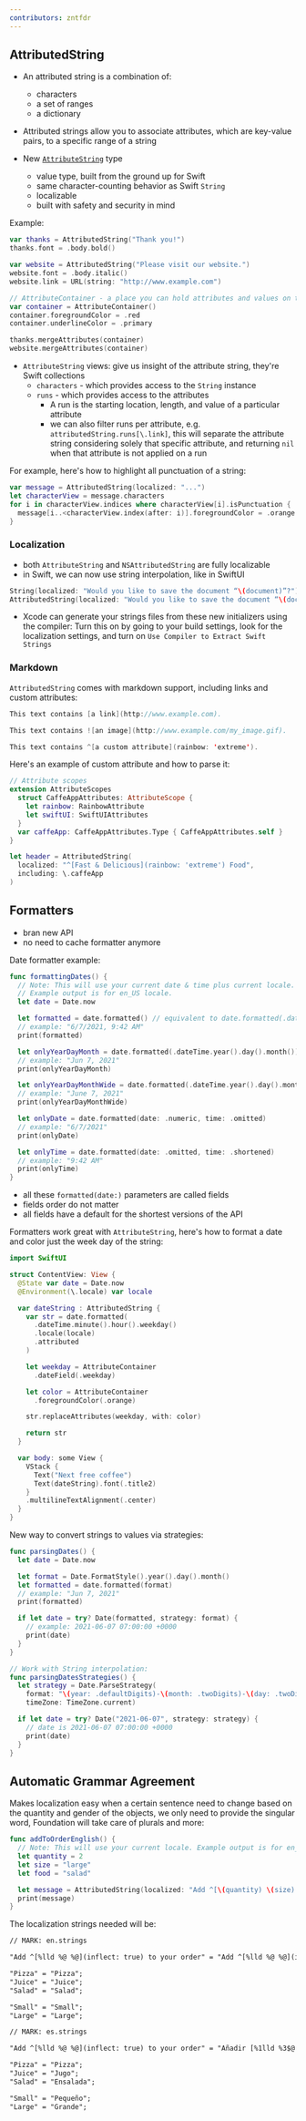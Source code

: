 ```yaml
---
contributors: zntfdr
---
```



## AttributedString

- An attributed string is a combination of:
  - characters
  - a set of ranges
  - a dictionary

- Attributed strings allow you to associate attributes, which are key-value pairs, to a specific range of a string

- New [`AttributeString`][AttributeString] type
  - value type, built from the ground up for Swift
  - same character-counting behavior as Swift `String`
  - localizable
  - built with safety and security in mind

Example:

```swift
var thanks = AttributedString("Thank you!")
thanks.font = .body.bold()

var website = AttributedString("Please visit our website.")
website.font = .body.italic()
website.link = URL(string: "http://www.example.com")

// AttributeContainer - a place you can hold attributes and values on their own without the string
var container = AttributeContainer()
container.foregroundColor = .red
container.underlineColor = .primary

thanks.mergeAttributes(container)
website.mergeAttributes(container)
```

- `AttributeString` views: give us insight of the attribute string, they're Swift collections
  - `characters` - which provides access to the `String` instance
  - `runs` - which provides access to the attributes
    - A run is the starting location, length, and value of a particular attribute
    - we can also filter runs per attribute, e.g. `attributedString.runs[\.link]`, this will separate the attribute string considering solely that specific attribute, and returning `nil` when that attribute is not applied on a run

For example, here's how to highlight all punctuation of a string:

```swift
var message = AttributedString(localized: "...") 
let characterView = message.characters 
for i in characterView.indices where characterView[i].isPunctuation { 
  message[i..<characterView.index(after: i)].foregroundColor = .orange
} 
```

### Localization

- both `AttributeString` and `NSAttributedString` are fully localizable
- in Swift, we can now use string interpolation, like in SwiftUI

```swift
String(localized: "Would you like to save the document “\(document)”?")
AttributedString(localized: "Would you like to save the document “\(document)”?")
```

- Xcode can generate your strings files from these new initializers using the compiler: Turn this on by going to your build settings, look for the localization settings, and turn on `Use Compiler to Extract Swift Strings`

### Markdown

`AttributedString` comes with markdown support, including links and custom attributes:

```swift
This text contains [a link](http://www.example.com).

This text contains ![an image](http://www.example.com/my_image.gif).

This text contains ^[a custom attribute](rainbow: 'extreme').
```

Here's an example of custom attribute and how to parse it:

```swift
// Attribute scopes 
extension AttributeScopes 
  struct CaffeAppAttributes: AttributeScope {
    let rainbow: RainbowAttribute 
    let swiftUI: SwiftUIAttributes 
  }
  var caffeApp: CaffeAppAttributes.Type { CaffeAppAttributes.self } 
}

let header = AttributedString(
  localized: "^[Fast & Delicious](rainbow: 'extreme') Food",
  including: \.caffeApp
)
```

## Formatters

- bran new API
- no need to cache formatter anymore

Date formatter example:

```swift
func formattingDates() {
  // Note: This will use your current date & time plus current locale. 
  // Example output is for en_US locale.
  let date = Date.now

  let formatted = date.formatted() // equivalent to date.formatted(.dateTime) 
  // example: "6/7/2021, 9:42 AM"
  print(formatted)

  let onlyYearDayMonth = date.formatted(.dateTime.year().day().month())
  // example: "Jun 7, 2021"
  print(onlyYearDayMonth)

  let onlyYearDayMonthWide = date.formatted(.dateTime.year().day().month(.wide))
  // example: "June 7, 2021"
  print(onlyYearDayMonthWide)

  let onlyDate = date.formatted(date: .numeric, time: .omitted)
  // example: "6/7/2021"
  print(onlyDate)

  let onlyTime = date.formatted(date: .omitted, time: .shortened)
  // example: "9:42 AM"
  print(onlyTime)
}
```

- all these `formatted(date:)` parameters are called fields
- fields order do not matter
- all fields have a default for the shortest versions of the API

Formatters work great with `AttributeString`, here's how to format a date and color just the week day of the string:

```swift
import SwiftUI

struct ContentView: View {
  @State var date = Date.now
  @Environment(\.locale) var locale

  var dateString : AttributedString {
    var str = date.formatted(
      .dateTime.minute().hour().weekday()
      .locale(locale)
      .attributed
    )

    let weekday = AttributeContainer
      .dateField(.weekday)

    let color = AttributeContainer
      .foregroundColor(.orange)

    str.replaceAttributes(weekday, with: color)

    return str
  }

  var body: some View {
    VStack {
      Text("Next free coffee")
      Text(dateString).font(.title2)
    }
    .multilineTextAlignment(.center)
  }
}
```

New way to convert strings to values via strategies:

```swift
func parsingDates() {
  let date = Date.now

  let format = Date.FormatStyle().year().day().month()
  let formatted = date.formatted(format)
  // example: "Jun 7, 2021"
  print(formatted)

  if let date = try? Date(formatted, strategy: format) {
    // example: 2021-06-07 07:00:00 +0000
    print(date)
  }
}

// Work with String interpolation:
func parsingDatesStrategies() {
  let strategy = Date.ParseStrategy(
    format: "\(year: .defaultDigits)-\(month: .twoDigits)-\(day: .twoDigits)",
    timeZone: TimeZone.current)

  if let date = try? Date("2021-06-07", strategy: strategy) {
    // date is 2021-06-07 07:00:00 +0000
    print(date)
  }
}
```

## Automatic Grammar Agreement

Makes localization easy when a certain sentence need to change based on the quantity and gender of the objects, we only need to provide the singular word, Foundation will take care of plurals and more:

```swift
func addToOrderEnglish() {
  // Note: This will use your current locale. Example output is for en_US locale.
  let quantity = 2
  let size = "large"
  let food = "salad"

  let message = AttributedString(localized: "Add ^[\(quantity) \(size) \(food)](inflect: true) to your order")
  print(message)
}
```

The localization strings needed will be:

```xml
// MARK: en.strings

"Add ^[%lld %@ %@](inflect: true) to your order" = "Add ^[%lld %@ %@](inflect: true) to your order"; 

"Pizza" = "Pizza";
"Juice" = "Juice";
"Salad" = "Salad";

"Small" = "Small";
"Large" = "Large";

// MARK: es.strings

"Add ^[%lld %@ %@](inflect: true) to your order" = "Añadir [%1lld %3$@ %2$@](inflect: true) a tu pedido"; 

"Pizza" = "Pizza";
"Juice" = "Jugo";
"Salad" = "Ensalada";

"Small" = "Pequeño";
"Large" = "Grande";
```

[AttributeString]: https://developer.apple.com/documentation/foundation/attributedstring
